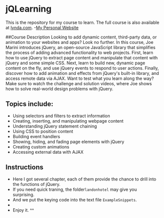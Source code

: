 # jQLearning
This is the repository for my course to learn.
The full course is also available at [lynda.com](http://lynda.com).
-[My Personal Website](http://www.jacobjiang.com)

##Course Description
Looking to add dynamic content, third-party data, or animation to your websites and apps? Look no further. In this course, Joe Marini introduces jQuery, an open-source JavaScript library that simplifies the process of adding advanced functionality to web projects. First, learn how to use jQuery to extract page content and manipulate that content with jQuery and some simple CSS. Next, learn to build new, dynamic page content on the fly, and use jQuery events to respond to user actions. Finally, discover how to add animation and effects from jQuery's built-in library, and access remote data via AJAX. Want to test what you learn along the way? Make sure to watch the challenge and solution videos, where Joe shows how to solve real-world design problems with jQuery.

## Topics include:
- Using selectors and filters to extract information
- Creating, inserting, and manipulating webpage content
- Understanding jQuery statement chaining
- Using CSS to position content
- Building event handlers
- Showing, hiding, and fading page elements with jQuery
- Creating custom animations
- Accessing external data with AJAX

## Instructions
- Here I got several chapter, each of them provide the chance to drill into the functions of jQuery.
- If you need quick traning, the folder`landonhotel` may give you surprising.
- And we put the keying code into the text file `ExampleSnippets`.   
- 
- Enjoy it. ^^
